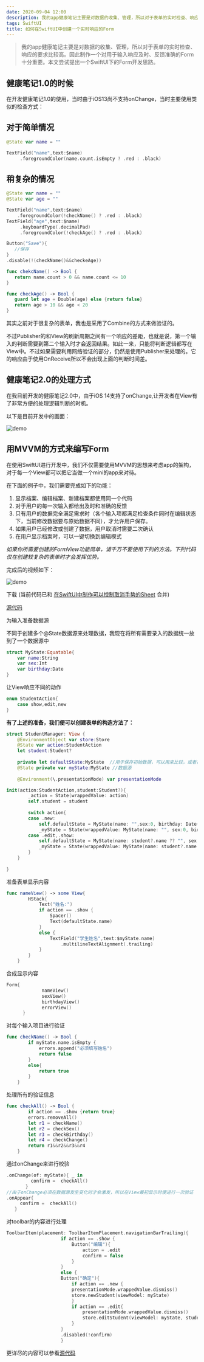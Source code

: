 ```yaml
---
date: 2020-09-04 12:00
description: 我的app健康笔记主要是对数据的收集、管理，所以对于表单的实时检查、响应的要求比较高。因此制作一个对用于输入响应及时、反馈准确的Form十分重要。本文尝试提出一个SwiftUI下的Form开发思路。
tags: SwiftUI
title: 如何在SwiftUI中创建一个实时响应的Form
---
```


> 我的app健康笔记主要是对数据的收集、管理，所以对于表单的实时检查、响应的要求比较高。因此制作一个对用于输入响应及时、反馈准确的Form十分重要。本文尝试提出一个SwiftUI下的Form开发思路。

## 健康笔记1.0的时候 ##

在开发健康笔记1.0的使用，当时由于iOS13尚不支持onChange，当时主要使用类似的检查方式：

## 对于简单情况 ##

```swift
@State var name = ""

TextField("name",text:$name)
     .foregroundColor(name.count.isEmpty ? .red : .black)

```

## 稍复杂的情况 ##

```swift
@State var name = ""
@State var age = ""

TextField("name",text:$name)
    .foregroundColor(!checkName() ? .red : .black)
TextField("age",text:$name)
     .keyboardType(.decimalPad)
     .foregroundColor(!checkAge() ? .red : .black)

Button("Save"){
   //保存
}
.disable(!(checkName()&&checkeAge))

func chekcName() -> Bool {
   return name.count > 0 && name.count <= 10 
}

func checkAge() -> Bool {
   guard let age = Double(age) else {return false}
   return age > 10 && age < 20
}
```

其实之前对于很复杂的表单，我也是采用了Combine的方式来做验证的。

不过Publisher的和View的刷新周期之间有一个响应的差距，也就是说，第一个输入的判断需要到第二个输入时才会返回结果。如此一来，只能将判断逻辑都写在View中。不过如果需要利用网络验证的部分，仍然是使用Publisher来处理的。它的响应由于使用OnReceive所以不会出现上面的判断时间差。

## 健康笔记2.0的处理方式 ##

在我目前开发的健康笔记2.0中，由于iOS 14支持了onChange,让开发者在View有了非常方便的处理逻辑判断的时机。

以下是目前开发中的画面：

![demo](/images/swiftui-form-formDemo.gif)

## 用MVVM的方式来编写Form ##

在使用SwiftUI进行开发中，我们不仅需要使用MVVM的思想来考虑app的架构，对于每一个View都可以把它当做一个mini的app来对待。

在下面的例子中，我们需要完成如下的功能：

1. 显示档案、编辑档案、新建档案都使用同一个代码
2. 对于用户的每一次输入都给出及时和准确的反馈
3. 只有用户的数据完全满足需求时（各个输入项都满足检查条件同时在编辑状态下，当前修改数据要与原始数据不同），才允许用户保存。
4. 如果用户已经修改或创建了数据，用户取消时需要二次确认
5. 在用户显示档案时，可以一键切换到编辑模式

*如果你所需要创建的FormView功能简单，请千万不要使用下列的方法。下列代码仅在创建较复杂的表单时才会发挥优势。*

完成后的视频如下：

![demo](/images/swiftui-form-studentDemo.gif)

下载 (当前代码已和 [在SwiftUI中制作可以控制取消手势的Sheet](https://zhuanlan.zhihu.com/p/245663226) 合并)

[源代码](https://github.com/fatbobman/DismissConfirmSheet)

为输入准备数据源

不同于创建多个@State数据源来处理数据，我现在将所有需要录入的数据统一放到了一个数据源中

```swift
struct MyState:Equatable{
    var name:String
    var sex:Int
    var birthday:Date
}
```

让View响应不同的动作

```swift
enum StudentAction{
    case show,edit,new
}
```

**有了上述的准备，我们便可以创建表单的构造方法了：**

```swift
struct StudentManager: View {
    @EnvironmentObject var store:Store
    @State var action:StudentAction
    let student:Student?
    
    private let defaultState:MyState  //用于保存初始数据，可以用来比较，或者在我的app中，可以恢复用户之前的值
    @State private var myState:MyState //数据源
    
    @Environment(\.presentationMode) var presentationMode

init(action:StudentAction,student:Student?){
        _action = State(wrappedValue: action)
        self.student = student
        
        switch action{
        case .new:
            self.defaultState = MyState(name: "",sex:0, birthday: Date())
            _myState = State(wrappedValue: MyState(name: "", sex:0, birthday: Date()))
        case .edit,.show:
            self.defaultState = MyState(name: student?.name ?? "", sex:Int(student?.sex ?? 0) , birthday: student?.birthday ?? Date())
            _myState = State(wrappedValue: MyState(name: student?.name ?? "", sex:Int(student?.sex ?? 0), birthday: student?.birthday ?? Date()))
        }
    }
  
}
```

准备表单显示内容

```swift
func nameView() -> some View{
        HStack{
            Text("姓名:")
            if action == .show {
                Spacer()
                Text(defaultState.name)
            }
            else {
                TextField("学生姓名",text:$myState.name)
                    .multilineTextAlignment(.trailing)
            }
        }
    }
```

合成显示内容

```swift
Form{
             nameView()
             sexView()
             birthdayView()
             errorView()
      }
```

对每个输入项目进行验证

```swift
func checkName() -> Bool {
        if myState.name.isEmpty {
            errors.append("必须填写姓名")
            return false
        }
        else{
            return true
        }
    }
```

处理所有的验证信息

```swift
func checkAll() -> Bool {
        if action == .show {return true}
        errors.removeAll()
        let r1 = checkName()
        let r2 = checkSex()
        let r3 = checkBirthday()
        let r4 = checkChange()
        return r1&&r2&&r3&&r4
    }
```

通过onChange来进行校验

```swift
.onChange(of: myState){ _ in
         confirm =  checkAll()
       }
//由于onChange必须在数据源发生变化时才会激发，所以在View最初显示时便进行一次验证
.onAppear{
     confirm =  checkAll()
   }
```

对toolbar的内容进行处理

```swift
ToolbarItem(placement: ToolbarItemPlacement.navigationBarTrailing){
                    if action == .show {
                        Button("编辑"){
                            action = .edit
                            confirm = false
                        }
                    }
                    else {
                    Button("确定"){
                        if action == .new {
                        presentationMode.wrappedValue.dismiss()
                        store.newStudent(viewModel: myState)
                        }
                        if action == .edit{
                            presentationMode.wrappedValue.dismiss()
                            store.editStudent(viewModel: myState, student: student!)
                        }
                    }
                    .disabled(!confirm)
                    }
```

更详尽的内容可以参看[源代码](https://github.com/fatbobman/DismissConfirmSheet)
